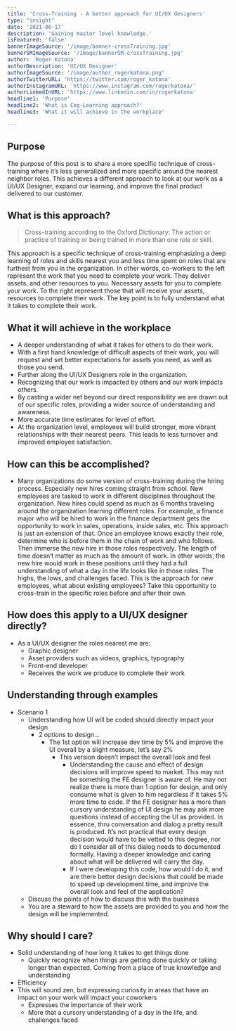```yaml
---
title: 'Cross-Training - A better approach for UI/UX designers'
type: "insight"
date: '2021-06-17'
description: 'Gaining master level knowledge.'
isFeatured: 'false'
bannerImageSource: '/image/banner-crossTraining.jpg'
bannerSMImageSource: '/image/bannerSM-crossTraining.jpg'
author: 'Roger Katona'
authorDescription: 'UI/UX Designer'
authorImageSource: '/image/author_rogerkatona.png'
authorTwitterURL: 'https://twitter.com/roger_katona'
authorInstagramURL: 'https://www.instagram.com/rogerkatona/'
authorLinkedInURL: 'https://www.linkedin.com/in/rogerkatona'
headline1: 'Purpose'
headline2: 'What is Cog-Learning approach?'
headline3: 'What it will achieve in the workplace'

---
```


## Purpose
The purpose of this post is to share a more specific technique of cross-training where it’s less generalized and more specific around the nearest neighbor roles.  This achieves a different approach to look at our work as a UI/UX Designer, expand our learning, and improve the final product delivered to our customer.

## What is this approach?

> Cross-training according to the Oxford Dictionary:  The action or practice of training or being trained in more than one role or skill.

This approach is a specific technique of cross-training emphasizing a deep learning of roles and skills nearest you and less time spent on roles that are furthest from you in the organization.  In other words, co-workers to the left represent the work that you need to complete your work.  They deliver assets, and other resources to you.  Necessary assets for you to complete your work.  To the right represent those that will receive your assets, resources to complete their work.  The key point is to fully understand what it takes to complete their work.

## What it will achieve in the workplace
- A deeper understanding of what it takes for others to do their work.
- With a first hand knowledge of difficult aspects of their work, you will request and set better expectations for assets you need, as well as those you send.
- Further along the UI/UX Designers role in the organization.
- Recognizing that our work is impacted by others and our work impacts others.
- By casting a wider net beyond our direct responsibility we are drawn out of our specific roles, providing a wider source of understanding and awareness.
- More accurate time estimates for level of effort.
- At the organization level, employees will build stronger, more vibrant relationships with their nearest peers.  This leads to less turnover and improved employee satisfaction.

## How can this be accomplished?
- Many organizations do some version of cross-training during the hiring process.  Especially new hires coming straight from school.  New employees are tasked to work in different disciplines throughout the organization.  New hires could spend as much as 6 months traveling around the organization learning different roles.  For example, a finance major who will be hired to work in the finance department gets the opportunity to work in sales, operations, inside sales, etc.  This approach is just an extension of that.  Once an employee knows exactly their role, determine who is before them in the chain of work and who follows.  Then immerse the new hire in those roles respectively.  The length of time doesn’t matter as much as the amount of work.  In other words, the new hire would work in these positions until they had a full understanding of what a day in the life looks like in those roles.  The highs, the lows, and challenges faced.  This is the approach for new employees, what about existing employees?  Take this opportunity to cross-train in the specific roles before and after their own.

## How does this apply to a UI/UX designer directly?
- As a UI/UX designer the roles nearest me are:
  - Graphic designer
  - Asset providers such as videos, graphics, typography
  - Front-end  developer
  - Receives the work we produce to complete their work

## Understanding through examples
*  Scenario 1
    *  Understanding how UI will be coded should directly impact your design
        *  2 options to design…
            *  The 1st option will increase dev time by 5% and improve the UI overall by a slight measure, let’s say 2%
                *  This version doesn’t impact the overall look and feel
                    *  Understanding the cause and effect of design decisions will improve speed to market.  This may not be something the FE designer is aware of.  He may not realize there is more than 1 option for design, and only consume what is given to him regardless if it takes 5% more time to code.  If the FE designer has a more than cursory understanding of UI design he may ask more questions instead of accepting the UI as provided.  In essence, thru conversation and dialog a pretty result is produced.  It’s not practical that every design decision would have to be vetted to this degree, nor do I consider all of this dialog needs to documented formally.  Having a deeper knowledge and caring about what will be delivered will carry the day.
                    *  If I were developing this code, how would I do it, and are there better design decisions that could be made to speed up development time, and improve the overall look and feel of the application?
    *  Discuss the points of how to discuss this with the business
    *  You are a steward to how the assets are provided to you and how the design will be implemented.


## Why should I care?
- Solid understanding of how long it takes to get things done
    - Quickly recognize when things are getting done quickly or taking longer than expected.  Coming from a place of true knowledge and understanding
- Efficiency
- This will sound zen, but expressing curiosity in areas that have an impact on your work will impact your coworkers
    - Expresses the importance of their work
    - More that a cursory understanding of a day in the life, and challenges faced